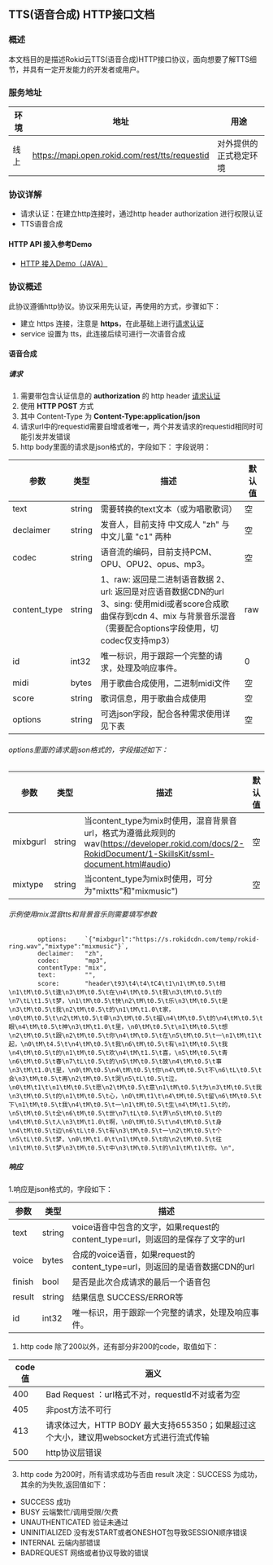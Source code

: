 ## TTS(语音合成) HTTP接口文档

### 概述

本文档目的是描述Rokid云TTS(语音合成)HTTP接口协议，面向想要了解TTS细节，并具有一定开发能力的开发者或用户。


### 服务地址

| 环境 | 地址                                   | 用途                   |
| ---- | -------------------------------------- | ---------------------- |
| 线上 | https://mapi.open.rokid.com/rest/tts/requestid     | 对外提供的正式稳定环境 |


### 协议详解

- 请求认证：在建立http连接时，通过http header authorization 进行权限认证
- TTS语音合成

#### HTTP API 接入参考Demo
- [HTTP 接入Demo（JAVA）](https://github.com/Rokid/mapi-demo-outer)


### 协议概述

此协议遵循http协议。协议采用先认证，再使用的方式，步骤如下：

* 建立 https 连接，注意是 **https**，在此基础上进行[请求认证](https://developer.rokid.com/docs/3-ApiReference/mapi-doc/gw-auth-api.html)
* service 设置为 tts，此连接后续可进行一次语音合成


#### 语音合成

##### 请求

1. 需要带包含认证信息的 **authorization** 的 http header [请求认证](https://developer.rokid.com/docs/3-ApiReference/mapi-doc/gw-auth-api.html)
2. 使用 **HTTP POST** 方式
3. 其中 Content-Type 为 **Content-Type:application/json**
4. 请求url中的requestid需要自增或者唯一，两个并发请求的requestid相同时可能引发并发错误
5. http body里面的请求是json格式的，字段如下：
 字段说明：
 
| 参数     | 类型        | 描述                   | 默认值  |
| ------ | --------- | -------------------- | ---- |
| text   | string    | 需要转换的text文本（或为唱歌歌词）          | 空   |
| declaimer | string | 发音人，目前支持 中文成人 "zh" 与 中文儿童 "c1" 两种 | 空 |
| codec     | string | 语音流的编码，目前支持PCM、OPU、OPU2、opus、mp3。   | 空 |
| content_type | string | 1、raw: 返回是二进制语音数据  2、url: 返回是对应语音数据CDN的url  3、sing: 使用midi或者score合成歌曲保存到cdn 4、mix 与背景音乐混音（需要配合options字段使用，切codec仅支持mp3）| raw  |
| id        | int32  | 唯一标识，用于跟踪一个完整的请求，处理及响应事件。   | 0    |
| midi      | bytes  | 用于歌曲合成使用，二进制midi文件   | 空    |
| score  | string | 歌词信息，用于歌曲合成使用  | 空    |
| options  | string | 可选json字段，配合各种需求使用详见下表  | 空    |


######  options里面的请求是json格式的，字段描述如下：
| 参数     | 类型        | 描述               | 默认值  |
| ------ | --------- | -------------------- | ---- | 
| mixbgurl | string | 当content_type为mix时使用，混音背景音url，格式为遵循此规则的wav(https://developer.rokid.com/docs/2-RokidDocument/1-SkillsKit/ssml-document.html#audio) | 空 | 
| mixtype | string | 当content_type为mix时使用，可分为"mixtts"和"mixmusic") | 空 | 
###### 示例使用mix混音tts和背景音乐则需要填写参数
```
		options:     `{"mixbgurl":"https://s.rokidcdn.com/temp/rokid-ring.wav","mixtype":"mixmusic"}`,
		declaimer:   "zh",
		codec:       "mp3",
		contentType: "mix",
		text:        "",
		score:       "header\t93\t4\t4\tC4\t1\n1\tM\t0.5\t相\n1\tM\t0.5\t逢\n3\tM\t0.5\t在\n4\tM\t0.5\t我\n3\tM\t0.5\t的\n7\tL\t1.5\t梦，\n1\tM\t0.5\t快\n2\tM\t0.5\t乐\n3\tM\t0.5\t是\n3\tM\t0.5\t我\n2\tM\t0.5\t的\n1\tM\t1.0\t家，\n0\tM\t0.5\t\n2\tM\t0.5\t幸\n3\tM\t0.5\t福\n4\tM\t0.5\t的\n4\tM\t0.5\t眼\n4\tM\t0.5\t神\n3\tM\t1.0\t里，\n0\tM\t0.5\t\n1\tM\t0.5\t想\n2\tM\t0.5\t跟\n2\tM\t0.5\t你\n4\tM\t0.5\t在\n5\tM\t0.5\t一\n1\tM\t1\t起，\n0\tM\t4.5\t\n4\tM\t0.5\t我\n6\tM\t0.5\t有\n1\tM\t0.5\t我\n4\tM\t0.5\t的\n1\tM\t0.5\t欢\n4\tM\t1.5\t喜，\n5\tM\t0.5\t青\n6\tM\t0.5\t春\n7\tL\t0.5\t的\n5\tM\t0.5\t故\n4\tM\t0.5\t事\n3\tM\t1.0\t里，\n0\tM\t0.5\n4\tM\t0.5\t你\n4\tM\t0.5\t不\n6\tL\t0.5\t会\n3\tM\t0.5\t再\n2\tM\t0.5\t哭\n5\tL\t0.5\t泣，\n0\tM\t1\t\n1\tM\t0.5\t愿\n2\tM\t0.5\t意\n1\tM\t0.5\t为\n3\tM\t0.5\t我\n3\tM\t0.5\t的\n1\tM\t0.5\t心，\n0\tM\t1\t\n4\tM\t0.5\t留\n6\tM\t0.5\t下\n1\tM\t0.5\t我\n4\tM\t0.5\t一\n1\tM\t0.5\t生\n4\tM\t1.5\t的，\n5\tM\t0.5\t全\n6\tM\t0.5\t世\n7\tL\t0.5\t界\n5\tM\t0.5\t的\n4\tM\t0.5\t人\n3\tM\t1.0\t啊，\n0\tM\t0.5\t\n4\tM\t0.5\t身\n4\tM\t0.5\t边\n6\tL\t0.5\t有\n3\tM\t0.5\t一\n2\tM\t0.5\t个\n5\tL\t0.5\t梦，\n0\tM\t1.0\t\n1\tM\t0.5\t向\n2\tM\t0.5\t往\n1\tM\t0.5\t梦\n3\tM\t0.5\t中\n3\tM\t0.5\t的\n1\tM\t1\t你。\n",
```

##### 响应

1.响应是json格式的，字段如下：

| 参数    | 类型     | 描述            |
| ----- | ------ | ------------- |
| text  | string | voice语音中包含的文字，如果request的content_type=url，则返回的是保存了文字的url |
| voice | bytes  | 合成的voice语音，如果request的content_type=url，则返回的是语音数据CDN的url    |
| finish   | bool | 是否是此次合成请求的最后一个语音包 |
| result  | string | 结果信息  SUCCESS/ERROR等 |
| id        | int32  | 唯一标识，用于跟踪一个完整的请求，处理及响应事件。   |

1. http code 除了200以外，还有部分非200的code，取值如下：

| code 值         | 涵义           |
| ----------------- | -------------- |
| 400           | Bad Request ：url格式不对，requestId不对或者为空 |
| 405           | 非post方法不可行       |
| 413           | 请求体过大，HTTP BODY 最大支持655350；如果超过这个大小，建议用websocket方式进行流式传输|
| 500           | http协议层错误     |


3. http code 为200时，所有请求成功与否由 result 决定：SUCCESS 为成功，其余的为失败,返回值如下：
  - SUCCESS 成功
  - BUSY 云端繁忙/调用受限/欠费
  - UNAUTHENTICATED 验证未通过
  - UNINITIALIZED 没有发START或者ONESHOT包导致SESSION顺序错误
  - INTERNAL 云端内部错误
  - BADREQUEST 网络或者协议导致的错误


